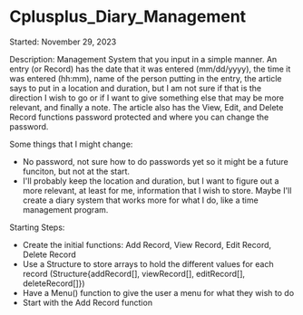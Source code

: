 # Cplusplus_Diary_Management

Started: November 29, 2023

Description: Management System that you input in a simple manner. An entry (or Record) has the date that it was entered (mm/dd/yyyy), the time it was entered (hh:mm), name of the person putting in the entry, the article says to put in a location and duration, but I am not sure if that is the direction I wish to go or if I want to give something
else that may be more relevant, and finally a note. The article also has the View, Edit, and Delete Record functions password protected and where you can change the password. 

Some things that I might change:
  - No password, not sure how to do passwords yet so it might be a future funciton, but not at the start.
  - I'll probably keep the location and duration, but I want to figure out a more relevant, at least for me, information that I wish to store. Maybe I'll create a diary system that works more for what I do, like a time management program.

Starting Steps:
  - Create the initial functions: Add Record, View Record, Edit Record, Delete Record
  - Use a Structure to store arrays to hold the different values for each record (Structure{addRecord[], viewRecord[], editRecord[], deleteRecord[]})
  - Have a Menu() function to give the user a menu for what they wish to do
  - Start with the Add Record function

